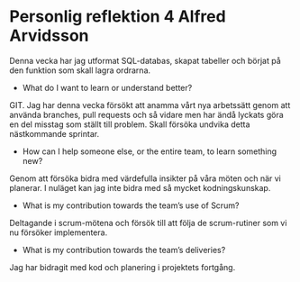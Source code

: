 # Personlig reflektion 4 Alfred Arvidsson

Denna vecka har jag utformat SQL-databas, skapat tabeller och börjat på den funktion som skall lagra ordrarna.

- What do I want to learn or understand better?

GIT. Jag har denna vecka försökt att anamma vårt nya arbetssätt genom att använda branches, pull requests och så vidare men har ändå lyckats göra en del misstag som ställt till problem. Skall försöka undvika detta nästkommande sprintar.

- How can I help someone else, or the entire team, to learn something new?

Genom att försöka bidra med värdefulla insikter på våra möten och när vi planerar. I nuläget kan jag inte bidra med så mycket kodningskunskap.

- What is my contribution towards the team’s use of Scrum?

Deltagande i scrum-mötena och försök till att följa de scrum-rutiner som vi nu försöker implementera.

- What is my contribution towards the team’s deliveries?

Jag har bidragit med kod och planering i projektets fortgång.